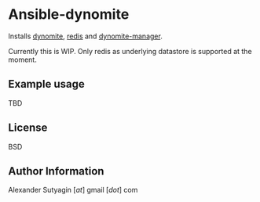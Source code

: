 Ansible-dynomite
=========

Installs [dynomite](http://www.dynomitedb.com/), [redis](http://redis.io) and [dynomite-manager](https://github.com/Netflix/dynomite-manager).

Currently this is WIP. Only redis as underlying datastore is supported at the moment.

Example usage
-------
TBD

License
-------

BSD

Author Information
------------------

Alexander Sutyagin [_at_] gmail [_dot_] com
